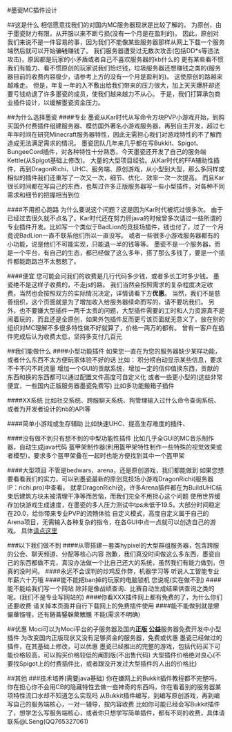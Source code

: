 #墨瓷MC插件设计

##这是什么
相信愿意找我们的对国内MC服务器现状是比较了解的。
为原创，由于墨瓷财力有限，从开服以来不断亏损(没有一个月是在盈利的)。
因此，原创对我们来说不是一件容易的事，因为我们不能像某些服务器那样从网上下载一个服务端然后就可以开始~~骗钱~~赚钱了。
我们服务器遭受过无数次攻击(包括DD*s等违法攻击)，原因都是玩家的小矛盾或者自己不喜欢服务器的kb什么的
更有某些看不惯我们有能力、看不惯原创的玩家说我们恰烂钱，垃圾服务器还想赚钱之类的(服务器目前的收费内容极少，请参考上方的没有一个月是盈利的)。
这使原创的路越来越难走。
但是，年复一年的入不敷出给我们带来的压力很大，加上天天爆肝却还要亏钱劝退了许多墨瓷的成员，使我们越来越力不从心。
于是，我们打算承包商业插件设计，以缓解墨瓷资金压力。

##为什么选择墨瓷
####专业
墨瓷从Kar时代从写命令方块PVP小游戏开始，到购买国外付费插件组建服务器、模仿国外著名小游戏服务器，再到自主开发，超过七年年时间在研究Minecraft服务器特性，因此无需担心我们对游戏特性的不了解而造成无法满足需求的情况。
墨瓷团队几年来几乎都在写Bukkit、Spigot、BungeeCord插件，对各种特性十分熟悉，今天墨瓷还开发了自己的服务端Kettle(从Spigot基础上修改)。
大量的大型项目经验。从Kar时代的FFA辅助性插件，再到DragonRichi、UHC、服务端、原创游戏，从小型到大型，那么多同样或相似的插件我们还重写了一次又一次，细节、优化、效率一次一次提高。
而且Kar很长时间都在写自己的东西，也帮过许多正版服务器写一些小型插件，对各种不同需求和细节的把握相当到位

####不用担心跑路
为什么要说这个问题？这是因为Kar时代被坑过很多次。
由于已经过去很久就不点名了。Kar时代还在努力肝java的时候曾多次请过一些所谓的专业插件开发。比如写一个类似于BadLion的竞技场插件，钱也付了，过了一个月竟说BadLion一直不联系他们所以一直没写。
或者一些很多小游戏服务器都有的小功能，说是他们不可能实现，只能退一半的钱等等。
墨瓷不是一个服务器，而是一个平台，有自己的生态，都已经做了这么多年，搭了那么多钱了，要是一个插件都能跑路岂不太憨憨了。

####便宜
您可能会问我们的收费是几行代码多少钱，或者多长工时多少钱。
墨瓷绝不是这样子收费的，不走js的路。
我们当然会按照需求的复杂程度决定收费，当然也会按照双方的实际情况决定，详情请看下方**优惠**。
当然，我们不是慈善组织，这个页面就是为了增加收入给服务器续命而写的，请不要坑我们。
另外，也不要嫌大型插件一两千太贵的问题，大型插件需要的工时和人力资源真不是闹着玩的，而且还是全原创，如果外包插件反而更亏该页面就无意义了，放在别的组织对MC理解不多很多特性做不好就算了，价格一两万的都有。
曾有一客户在插件完成后认为收费太低，坚持多支付几百元

##我们能做什么
####小型功能插件
如果您一直在为您的服务器缺少某样功能，或者什么东西不太方便玩家体验不好的话
比如：
积分榜自动显示某些信息，要求不卡不闪不耗流量
增加一个GUI的贡献系统，增加一定的信仰值换东西，贡献的东西和换的东西都可以通过配置文件高度可自定义化
或者一些更小型的(这些非常便宜，一些国内正版服务器墨瓷免费写)
比如多功能搬箱子插件

####XX系统
比如社交系统、跨服聊天系统、狗管理输入过什么命令查询系统、或者为开发者设计的nb的API等

####简单小游戏或生存辅助
比如快速UHC、提高生存难度的插件、

####没有做不到只有想不到的中型功能性插件
比如几乎全GUI的MC音乐制作器，自动生成java代码
盔甲架制作器(利用盔甲架特性制作一些特殊的视觉效果或者模型)，要求多个盔甲架叠在一起时也能方便找到其中一个盔甲架

####大型项目
不管是bedwars、arena，还是原创游戏，我们都能做到
如果您想要看看我们的实力，可以到墨瓷最新的原创竞技场小游戏DragonRichi(服务器IP：richi.pro)中查看。
就拿DragonRichi说，许多Arena插件都在为BuildUHC结束后建筑方块未被清理干净等而苦恼，而我们完全不用担心这个问题
使用世界缓存加快游戏生成速度，在墨瓷的多人压力测试中tps未低于19.5，大部分时间稳定在20.0，给你带来专业PVP的流畅体验
自定义模式，高度自定义属于自己的Arena项目，无需输入各种复杂的指令，在各GUI中点一点就可以创造自己的游戏。
具体[请点这里](gamesichi.md)

###以下我们做不到
####从零搭建一套类hypixel的大型群组服务器，包含跨服的公会、聊天频道、分配等核心内容
抱歉，我们真没时间做这么多东西，墨瓷自己的东西都做不完，真没办法做一个比自己还大的系统，虽然我们有能力做到，但真的没时间。
####永远不会误判的炒鸡反作弊，机器学习等
听说人工智能专业年薪六十万哦
####能不能把ban掉的玩家的电脑锁机
您说呢(实在做不到)
####能不能给我们写一个网站
除非是像战绩查询、比赛自动生成结果供查询之类的呢。(我们不是专业写网站的)
####你看XXX插件网上都有免费的了，为什么你们还要收费
请关掉本页面并自行下载网上的免费插件使用
####能不能做到就是爩儼華镪嘊，还有錈菕鋻榦藂觽兤
不能(需求不明确)


##优惠
Moci可以为Moci平台的子服务器及国内**正版 公益**服务器免费开发中小型插件
为改变国内正版现状又没有足够资金的服务器，免费或优惠
墨瓷已经做过的插件，在其基础上修改，可以优惠
墨瓷已经推出的完整的游戏，包括代码买下可能价格较高，可以购买价格较低的阉割版(不出售代码)
大型插件价格绝对良心(不要找Spigot上的付费插件比，或者跟没开发过大型插件的人出的价格比)

##其他
###技术培养(需要java基础)
你在嫌网上的Bukkit插件教程都不完整吗，你在担心你不会用CB的隐藏特性去做一些神奇的东西吗，你在看着别的服务器某项特性流口水却不知道怎么实现吗
从Bukkit插件编写，到编写原创游戏，再到编写自己的服务端核心，一对一辅导，按内容收费
比如你可能已经会写Bukkit插件了，想学怎么写服务端核心，或者你只想学写简单插件，都有不同的收费，具体请联系@LSeng(QQ765327061)

